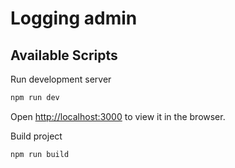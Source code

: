 # Logging admin

## Available Scripts

Run development server

```bash
npm run dev
```

Open [http://localhost:3000](http://localhost:3000) to view it in the browser.

Build project

```bash
npm run build
```
